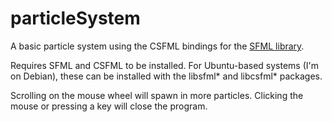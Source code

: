 # particleSystem

A basic particle system using the CSFML bindings for the [SFML library](https://www.sfml-dev.org/).

Requires SFML and CSFML to be installed.
For Ubuntu-based systems (I'm on Debian), these can be installed with the libsfml* and libcsfml* packages.

Scrolling on the mouse wheel will spawn in more particles.
Clicking the mouse or pressing a key will close the program.

